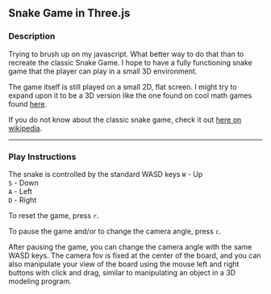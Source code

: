 ## Snake Game in Three.js

### Description
Trying to brush up on my javascript. What better way to do that
than to recreate the classic Snake Game. I hope to have a fully 
functioning snake game that the player can play in a small 3D 
environment. 

The game itself is still played on a small 2D, flat screen.
I might try to expand upon it to be a 3D version like the 
one found on cool math games found [here](https://www.coolmathgames.com/0-snake-3d).

If you do not know about the classic snake game, check it out [here on wikipedia](https://en.wikipedia.org/wiki/Snake_(video_game_genre)).

---
### Play Instructions
The snake is controlled by the standard WASD keys
`W` - Up<br>
`S` - Down<br>
`A` - Left<br>
`D` - Right<br>

To reset the game, press `r`. 

To pause the game and/or to change the camera angle, press `c`. 

After pausing the game, you can change the camera angle with the same WASD keys.
The camera fov is fixed at the center of the board, and you can also manipulate your view 
of the board using the mouse left and right buttons with click and drag, similar to manipulating
an object in a 3D modeling program. 
